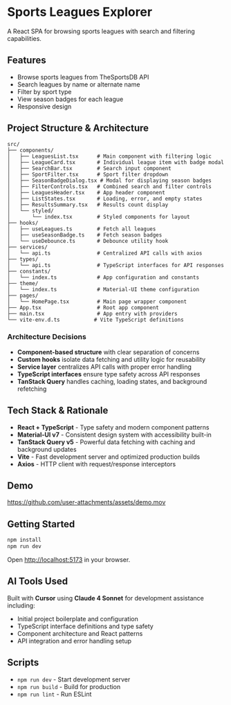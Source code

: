 # Sports Leagues Explorer

A React SPA for browsing sports leagues with search and filtering capabilities.

## Features

- Browse sports leagues from TheSportsDB API
- Search leagues by name or alternate name
- Filter by sport type
- View season badges for each league
- Responsive design

## Project Structure & Architecture

```
src/
├── components/
│   ├── LeaguesList.tsx      # Main component with filtering logic
│   ├── LeagueCard.tsx       # Individual league item with badge modal
│   ├── SearchBar.tsx        # Search input component
│   ├── SportFilter.tsx      # Sport filter dropdown
│   ├── SeasonBadgeDialog.tsx # Modal for displaying season badges
│   ├── FilterControls.tsx   # Combined search and filter controls
│   ├── LeaguesHeader.tsx    # App header component
│   ├── ListStates.tsx       # Loading, error, and empty states
│   ├── ResultsSummary.tsx   # Results count display
│   └── styled/
│       └── index.tsx        # Styled components for layout
├── hooks/
│   ├── useLeagues.ts        # Fetch all leagues
│   ├── useSeasonBadge.ts    # Fetch season badges
│   └── useDebounce.ts       # Debounce utility hook
├── services/
│   └── api.ts               # Centralized API calls with axios
├── types/
│   └── api.ts               # TypeScript interfaces for API responses
├── constants/
│   └── index.ts             # App configuration and constants
├── theme/
│   └── index.ts             # Material-UI theme configuration
├── pages/
│   └── HomePage.tsx         # Main page wrapper component
├── App.tsx                  # Root app component
├── main.tsx                 # App entry with providers
└── vite-env.d.ts           # Vite TypeScript definitions
```

### Architecture Decisions

- **Component-based structure** with clear separation of concerns
- **Custom hooks** isolate data fetching and utility logic for reusability
- **Service layer** centralizes API calls with proper error handling
- **TypeScript interfaces** ensure type safety across API responses
- **TanStack Query** handles caching, loading states, and background refetching

## Tech Stack & Rationale

- **React + TypeScript** - Type safety and modern component patterns
- **Material-UI v7** - Consistent design system with accessibility built-in
- **TanStack Query v5** - Powerful data fetching with caching and background updates
- **Vite** - Fast development server and optimized production builds
- **Axios** - HTTP client with request/response interceptors

## Demo

https://github.com/user-attachments/assets/demo.mov

## Getting Started

```bash
npm install
npm run dev
```

Open [http://localhost:5173](http://localhost:5173) in your browser.

## AI Tools Used

Built with **Cursor** using **Claude 4 Sonnet** for development assistance including:
- Initial project boilerplate and configuration
- TypeScript interface definitions and type safety
- Component architecture and React patterns
- API integration and error handling setup

## Scripts

- `npm run dev` - Start development server
- `npm run build` - Build for production
- `npm run lint` - Run ESLint